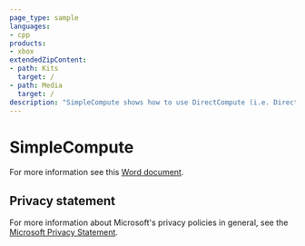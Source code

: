 ```yaml
---
page_type: sample
languages:
- cpp
products:
- xbox
extendedZipContent:
- path: Kits
  target: /
- path: Media
  target: /
description: "SimpleCompute shows how to use DirectCompute (i.e. Direct3D Compute Shader) for DirectX 12 on Xbox."
---
```


# SimpleCompute

For more information see this [Word document](https://github.com/microsoft/Xbox-GDK-Samples/blob/main/Samples/IntroGraphics/SimpleCompute/Readme.docx).

## Privacy statement

For more information about Microsoft's privacy policies in general, see the [Microsoft Privacy Statement](https://privacy.microsoft.com/privacystatement/).

